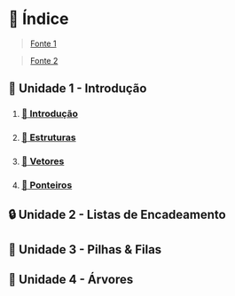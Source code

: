 # :book: Índice

> [Fonte 1](PUD.doc "Ementa da disciplina")

> [Fonte 2](https://www.tutorialspoint.com/data_structures_algorithms "site tutorialspoint")

## :bookmark_tabs: Unidade 1 - Introdução

1. ### [:bookmark: Introdução](U1-introduction/00-introduction.md)

2. ### [:bookmark: Estruturas](U1-introduction/01-structures.md)

3. ### [:bookmark: Vetores](U1-introduction/02-arrays.md)

4. ### [:bookmark: Ponteiros](U1-introduction/03-pointers.md)

## :lock: Unidade 2 - Listas de Encadeamento

## :battery: Unidade 3 - Pilhas & Filas

## :evergreen_tree: Unidade 4 - Árvores
